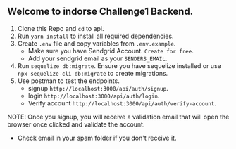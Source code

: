## Welcome to indorse Challenge1 Backend.


1. Clone this Repo and `cd` to api.
2. Run `yarn install` to install all required dependencies.
3. Create `.env` file and copy variables from `.env.example`.
    - Make sure you have Sendgrid Account. `Create for free`.
    - Add your sendgrid email as your `SENDERS_EMAIL`.
4. Run `sequelize db:migrate`. Ensure you have sequelize installed or use `npx sequelize-cli db:migrate` to create migrations.
5. Use postman to test the endpoints.
    - signup ```http://localhost:3000/api/auth/signup```.
    - login ```http://localhost:3000/api/auth/login```.
    - Verify account ```http://localhost:3000/api/auth/verify-account```.

NOTE: Once you signup, you will receive a validation email that will open the browser once clicked  and validate the account.
- Check email in your spam folder if you don't receive it.


